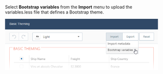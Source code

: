 Select **Bootstrap variables** from the **Import** menu to upload the variables.less file that defines a Bootstrap theme.

![DevExtreme HTML5 JavaScript Theme Builder Import Bootstrap Theme](/images/PhoneJS/themeBuilder_import_bootstrap.png)

